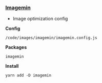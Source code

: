 ### [Imagemin](https://github.com/imagemin/imagemin)

-   Image optimization config

**Config**

    /code/images/imagemin/imagemin.config.js

**Packages**

    imagemin

**Install**

    yarn add -D imagemin
